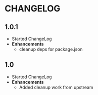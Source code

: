 # CHANGELOG

## 1.0.1

* Started ChangeLog
* **Enhancements**
	* cleanup deps for package.json

## 1.0

* Started ChangeLog
* **Enhancements**
	* Added cleanup work from upstream
